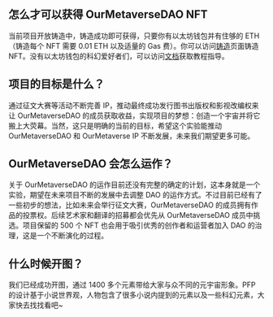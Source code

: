 ## 怎么才可以获得 OurMetaverseDAO NFT

当前项目开放铸造中，铸造成功即可获得，只要你有以太坊钱包并有住够的 ETH（铸造每个 NFT 需要 0.01 ETH 以及适量的 Gas 费）。你可以访问[铸造](/mint)页面铸造 NFT。没有以太坊钱包的科幻爱好者们，可以访问[文档](https://www.yuque.com/docs/share/c893e308-681a-48d2-ba65-bd00649550b4?#)获取教程指导。

## 项目的目标是什么？

通过征文大赛等活动不断完善 IP，推动最终成功发行图书出版权和影视改编权来让 OurMetaverseDAO 的成员获取收益，实现项目的梦想：创造一个宇宙并将它搬上大荧幕。当然，这只是明确的当前的目标，希望这个实验能推动 OurMetaverseDAO 和 OurMetaverse IP 不断发展，未来我们期望更多可能。

## OurMetaverseDAO 会怎么运作？

关于 OurMetaverseDAO 的运作目前还没有完整的确定的计划，这本身就是一个实验，期望在未来项目不断的发展中去调整 DAO 的运作方式。不过目前已经有了一些初步的想法，比如未来会举行征文大赛，OurMetaverseDAO 的成员拥有作品的投票权。后续艺术家和翻译的招募都会优先从 OurMetaverseDAO 成员中挑选。项目保留的 500 个 NFT 也会用于吸引优秀的创作者和运营者加入 DAO 的治理，这是一个不断演化的过程。

## 什么时候开图？

我们已经成功开图，通过 1400 多个元素带给大家与众不同的元宇宙形象。PFP 的设计基于小说世界观，人物包含了很多小说内提到的元素以及一些科幻元素，大家快去找找看吧~


